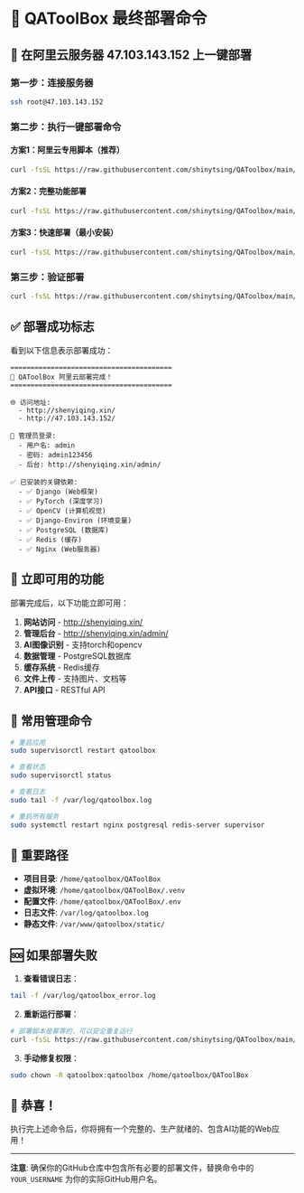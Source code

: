 # 🎯 QAToolBox 最终部署命令

## 🚀 在阿里云服务器 47.103.143.152 上一键部署

### 第一步：连接服务器
```bash
ssh root@47.103.143.152
```

### 第二步：执行一键部署命令

#### 方案1：阿里云专用脚本（推荐）
```bash
curl -fsSL https://raw.githubusercontent.com/shinytsing/QAToolbox/main/deploy_aliyun_one_click.sh | sudo bash
```

#### 方案2：完整功能部署
```bash
curl -fsSL https://raw.githubusercontent.com/shinytsing/QAToolbox/main/deploy_complete_with_all_deps.sh | sudo bash
```

#### 方案3：快速部署（最小安装）
```bash
curl -fsSL https://raw.githubusercontent.com/shinytsing/QAToolbox/main/deploy_quick_start.sh | sudo bash
```

### 第三步：验证部署
```bash
curl -fsSL https://raw.githubusercontent.com/shinytsing/QAToolbox/main/test_deployment.sh | sudo bash
```

## ✅ 部署成功标志

看到以下信息表示部署成功：

```
========================================
🎉 QAToolBox 阿里云部署完成！
========================================

🌐 访问地址:
  - http://shenyiqing.xin/
  - http://47.103.143.152/

👑 管理员登录:
  - 用户名: admin
  - 密码: admin123456
  - 后台: http://shenyiqing.xin/admin/

✅ 已安装的关键依赖:
  - ✅ Django (Web框架)
  - ✅ PyTorch (深度学习)
  - ✅ OpenCV (计算机视觉)
  - ✅ Django-Environ (环境变量)
  - ✅ PostgreSQL (数据库)
  - ✅ Redis (缓存)
  - ✅ Nginx (Web服务器)
```

## 🎯 立即可用的功能

部署完成后，以下功能立即可用：

1. **网站访问** - http://shenyiqing.xin/
2. **管理后台** - http://shenyiqing.xin/admin/
3. **AI图像识别** - 支持torch和opencv
4. **数据管理** - PostgreSQL数据库
5. **缓存系统** - Redis缓存
6. **文件上传** - 支持图片、文档等
7. **API接口** - RESTful API

## 🔧 常用管理命令

```bash
# 重启应用
sudo supervisorctl restart qatoolbox

# 查看状态
sudo supervisorctl status

# 查看日志
sudo tail -f /var/log/qatoolbox.log

# 重启所有服务
sudo systemctl restart nginx postgresql redis-server supervisor
```

## 📂 重要路径

- **项目目录**: `/home/qatoolbox/QAToolBox`
- **虚拟环境**: `/home/qatoolbox/QAToolBox/.venv`
- **配置文件**: `/home/qatoolbox/QAToolBox/.env`
- **日志文件**: `/var/log/qatoolbox.log`
- **静态文件**: `/var/www/qatoolbox/static/`

## 🆘 如果部署失败

1. **查看错误日志**：
```bash
tail -f /var/log/qatoolbox_error.log
```

2. **重新运行部署**：
```bash
# 部署脚本是幂等的，可以安全重复运行
curl -fsSL https://raw.githubusercontent.com/shinytsing/QAToolbox/main/deploy_aliyun_one_click.sh | sudo bash
```

3. **手动修复权限**：
```bash
sudo chown -R qatoolbox:qatoolbox /home/qatoolbox/QAToolBox
```

## 🎉 恭喜！

执行完上述命令后，你将拥有一个完整的、生产就绪的、包含AI功能的Web应用！

---

**注意**: 确保你的GitHub仓库中包含所有必要的部署文件，替换命令中的 `YOUR_USERNAME` 为你的实际GitHub用户名。
